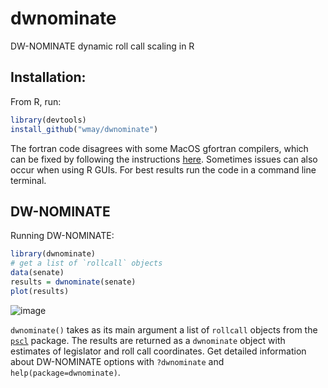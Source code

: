 # dwnominate
DW-NOMINATE dynamic roll call scaling in R

## Installation:

From R, run:

```R
library(devtools)
install_github("wmay/dwnominate")
```

The fortran code disagrees with some MacOS gfortran compilers, which can be fixed by following the instructions [here](https://stackoverflow.com/questions/23916219/os-x-package-installation-depends-on-gfortran-4-8). Sometimes issues can also occur when using R GUIs. For best results run the code in a command line terminal.

## DW-NOMINATE
Running DW-NOMINATE:

```R
library(dwnominate)
# get a list of `rollcall` objects
data(senate)
results = dwnominate(senate)
plot(results)
```
![image](https://user-images.githubusercontent.com/4205859/28497526-9f421d4c-6f57-11e7-988d-0c4226eba992.png)

`dwnominate()` takes as its main argument a list of `rollcall` objects from the [`pscl`](https://cran.r-project.org/web/packages/pscl/index.html) package. The results are returned as a `dwnominate` object with estimates of legislator and roll call coordinates. Get detailed information about DW-NOMINATE options with `?dwnominate` and `help(package=dwnominate)`.
